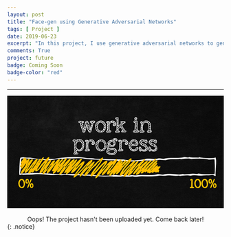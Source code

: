 ```yaml
---
layout: post
title: "Face-gen using Generative Adversarial Networks"
tags: [ Project ]
date: 2019-06-23
excerpt: "In this project, I use generative adversarial networks to generate new images of faces. In particular, I seek to employ a DCGAN on the CelebA dataset to generate images of novel and realistic human faces."
comments: True
project: future
badge: Coming Soon
badge-color: "red"
---
```


---

![png](/assets/img/wip.jpg)
<center> Oops! The project hasn't been uploaded yet. Come back later! </center>
{: .notice}
